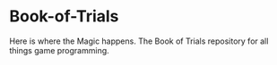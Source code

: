 # Book-of-Trials
Here is where the Magic happens. The Book of Trials repository for all things game programming.
